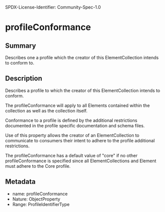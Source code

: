 SPDX-License-Identifier: Community-Spec-1.0

# profileConformance

## Summary

Describes one a profile which the creator of this ElementCollection intends to
conform to.

## Description

Describes a profile to which the creator of this ElementCollection intends to
conform.

The profileConformance will apply to all Elements contained within the
collection as well as the collection itself.

Conformance to a profile is defined by the additional restrictions documented
in the profile specific documentation and schema files.

Use of this property allows the creator of an ElementCollection to communicate
to consumers their intent to adhere to the profile additional restrictions.

The profileConformance has a default value of "core" if no other
profileConformance is specified since all ElementCollections and Element must
adhere to the Core profile.

## Metadata

- name: profileConformance
- Nature: ObjectProperty
- Range: ProfileIdentifierType

